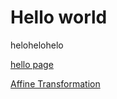 # Hello world
helohelohelo


[hello page](hello-world.html)

[Affine Transformation](AffineTransformations.md)
